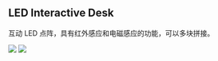 ## LED Interactive Desk ##

互动 LED 点阵，具有红外感应和电磁感应的功能，可以多块拼接。

![](http://blanboom.org/images/2013/12/led-interactive-matrix-2.jpg)
![](http://blanboom.org/images/2013/12/led-interactive-matrix-1.jpg)